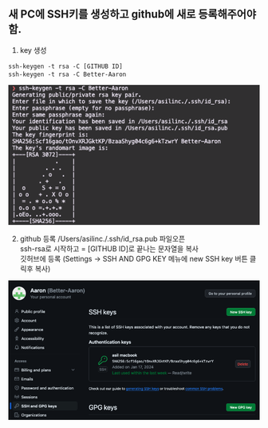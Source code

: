 ## 새 PC에 SSH키를 생성하고 github에 새로 등록해주어야 함.

1. key 생성

```
ssh-keygen -t rsa -C [GITHUB ID]
ssh-keygen -t rsa -C Better-Aaron
```

![img](../assets/ssh-keygen.png)

2. github 등록
   /Users/asilinc./.ssh/id_rsa.pub 파일오픈  
   ssh-rsa로 시작하고 = [GITHUB ID]로 끝나는 문자열을 복사  
   깃허브에 등록 (Settings -> SSH AND GPG KEY 메뉴에 new SSH key 버튼 클릭후 복사)

![img](../assets/github_ssh.png)
